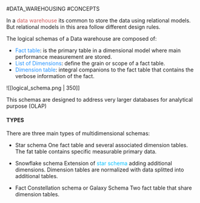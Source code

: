 #DATA_WAREHOUSING #CONCEPTS 

In a <span style="color:IndianRed;">data warehouse</span> its common to store the data using relational models. 
But relational models in this area follow different design rules. 

The logical schemas of a Data warehouse are composed of: 

* <span style="color:DodgerBlue;">Fact table</span>: is the primary table in a dimensional model where main performance measurement are stored. 
* <span style="color:DodgerBlue;">List of Dimensions</span>: define the grain or scope of a fact table. 
* <span style="color:DodgerBlue;">Dimension table</span>: integral companions to the fact table that contains the verbose information of the fact. 


![[logical_schema.png | 350]]

This schemas are designed to address very larger databases for analytical purpose (OLAP)

#### TYPES

There are three main types of multidimensional schemas: 

* Star schema
One fact table and several associated dimension tables. 
The fat table contains specific measurable primary data. 

* Snowflake schema
Extension of <span style="color:DeepSkyBlue;">star schema</span> adding additional dimensions.
Dimension tables are normalized with data splitted into additional tables.

* Fact Constellation schema or Galaxy Schema
Two fact table that share dimension tables. 


